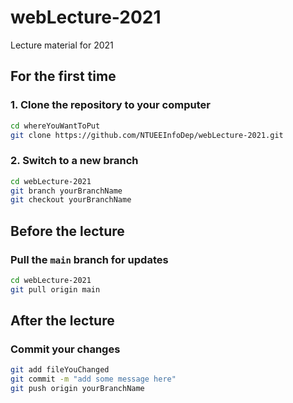 # webLecture-2021

Lecture material for 2021

## For the first time

### 1. Clone the repository to your computer

```bash
cd whereYouWantToPut
git clone https://github.com/NTUEEInfoDep/webLecture-2021.git
```

### 2. Switch to a new branch

```bash
cd webLecture-2021
git branch yourBranchName
git checkout yourBranchName
```

## Before the lecture

### Pull the `main` branch for updates

```bash
cd webLecture-2021
git pull origin main
```

## After the lecture

### Commit your changes

```bash
git add fileYouChanged
git commit -m "add some message here"
git push origin yourBranchName
```
